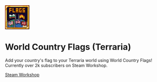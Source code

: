 ![icon](icon.png)

# World Country Flags (Terraria)

Add your country's flag to your Terraria world using World Country Flags!
Currently over 2k subscribers on Steam Workshop.

[Steam Workshop](https://steamcommunity.com/sharedfiles/filedetails/?id=2858293378)
